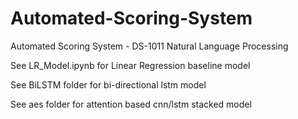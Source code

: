 # Automated-Scoring-System
Automated Scoring System - DS-1011 Natural Language Processing

See LR_Model.ipynb for Linear Regression baseline model

See BiLSTM folder for bi-directional lstm model

See aes folder for attention based cnn/lstm stacked model
